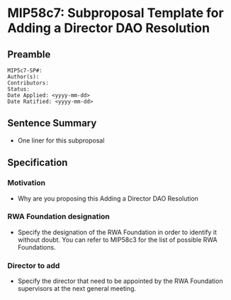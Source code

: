# MIP58c7: Subproposal Template for Adding a Director DAO Resolution

## Preamble

```
MIP5c7-SP#:
Author(s):
Contributors:
Status: 
Date Applied: <yyyy-mm-dd>
Date Ratified: <yyyy-mm-dd>
```

## Sentence Summary

- One liner for this subproposal

## Specification

### Motivation

- Why are you proposing this Adding a Director DAO Resolution

### RWA Foundation designation

- Specify the designation of the RWA Foundation in order to identify it without doubt. You can refer to MIP58c3 for the list of possible RWA Foundations.

### Director to add

- Specify the director that need to be appointed by the RWA Foundation supervisors at the next general meeting.